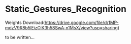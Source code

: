 # Static_Gestures_Recognition

Weights Download(https://drive.google.com/file/d/1MP-mdzV9R8b5lEizOlK3h58SwA-n1MsX/view?usp=sharing)

to be written...
